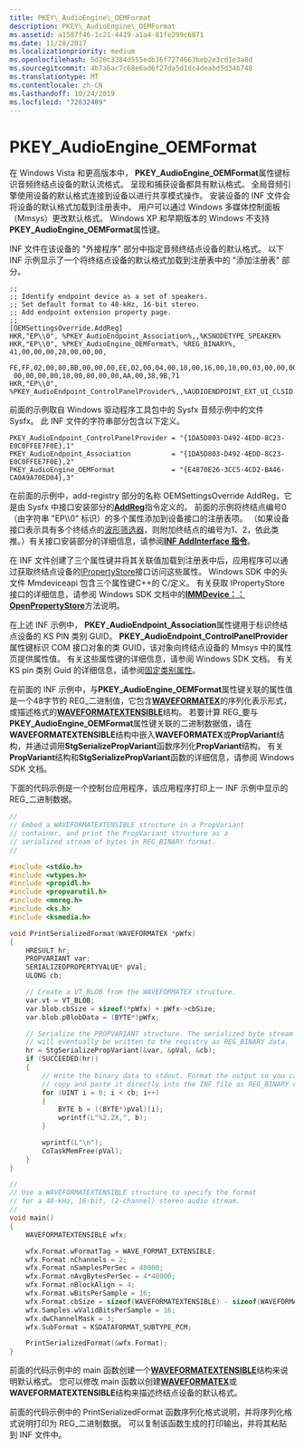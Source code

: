 ```yaml
---
title: PKEY\_AudioEngine\_OEMFormat
description: PKEY\_AudioEngine\_OEMFormat
ms.assetid: a1587f46-1c21-4419-a1a4-81fe299c6871
ms.date: 11/28/2017
ms.localizationpriority: medium
ms.openlocfilehash: 5d20c3384d555edb36f7274663beb2e3cd1e3a8d
ms.sourcegitcommit: 4b7a6ac7c68e6ad6f27da5d1dc4deabd5d34b748
ms.translationtype: MT
ms.contentlocale: zh-CN
ms.lasthandoff: 10/24/2019
ms.locfileid: "72832489"
---
```

# <a name="pkey_audioengine_oemformat"></a>PKEY\_AudioEngine\_OEMFormat


在 Windows Vista 和更高版本中， **PKEY\_AudioEngine\_OEMFormat**属性键标识音频终结点设备的默认流格式。 呈现和捕获设备都具有默认格式。 全局音频引擎使用设备的默认格式连接到设备以进行共享模式操作。 安装设备的 INF 文件会将设备的默认格式加载到注册表中。 用户可以通过 Windows 多媒体控制面板（Mmsys）更改默认格式。 Windows XP 和早期版本的 Windows 不支持**PKEY\_AudioEngine\_OEMFormat**属性键。

INF 文件在该设备的 "外接程序" 部分中指定音频终结点设备的默认格式。 以下 INF 示例显示了一个将终结点设备的默认格式加载到注册表中的 "添加注册表" 部分。

```inf
;;
;; Identify endpoint device as a set of speakers.
;; Set default format to 48-kHz, 16-bit stereo.
;; Add endpoint extension property page.
;;
[OEMSettingsOverride.AddReg]
HKR,"EP\\0", %PKEY_AudioEndpoint_Association%,,%KSNODETYPE_SPEAKER%
HKR,"EP\\0", %PKEY_AudioEngine_OEMFormat%, %REG_BINARY%, 41,00,00,00,28,00,00,00,
 FE,FF,02,00,80,BB,00,00,00,EE,02,00,04,00,10,00,16,00,10,00,03,00,00,00,01,00,
 00,00,00,00,10,00,80,00,00,AA,00,38,9B,71
HKR,"EP\\0", %PKEY_AudioEndpoint_ControlPanelProvider%,,%AUDIOENDPOINT_EXT_UI_CLSID
```

前面的示例取自 Windows 驱动程序工具包中的 Sysfx 音频示例中的文件 Sysfx。 此 INF 文件的字符串部分包含以下定义。

```inf
PKEY_AudioEndpoint_ControlPanelProvider = "{1DA5D803-D492-4EDD-8C23-E0C0FFEE7F0E},1"
PKEY_AudioEndpoint_Association          = "{1DA5D803-D492-4EDD-8C23-E0C0FFEE7F0E},2"
PKEY_AudioEngine_OEMFormat              = "{E4870E26-3CC5-4CD2-BA46-CA0A9A70ED04},3"
```

在前面的示例中，add-registry 部分的名称 OEMSettingsOverride AddReg，它是由 Sysfx 中接口安装部分的[**AddReg**](https://docs.microsoft.com/windows-hardware/drivers/install/inf-addreg-directive)指令定义的。 前面的示例将终结点编号0（由字符串 "EP\\\\0" 标识）的多个属性添加到设备接口的注册表项。 （如果设备接口表示具有多个终结点的[波形筛选器](https://docs.microsoft.com/windows-hardware/drivers/audio/wave-filters)，则附加终结点的编号为1、2，依此类推。）有关接口安装部分的详细信息，请参阅[**INF AddInterface 指令**](https://docs.microsoft.com/windows-hardware/drivers/install/inf-addinterface-directive)。

在 INF 文件创建了三个属性键并将其关联值加载到注册表中后，应用程序可以通过获取终结点设备的[IPropertyStore](https://docs.microsoft.com/windows/desktop/api/propsys/nn-propsys-ipropertystore)接口访问这些属性。 Windows SDK 中的头文件 Mmdeviceapi 包含三个属性键C++的 C/定义。 有关获取 IPropertyStore 接口的详细信息，请参阅 Windows SDK 文档中的[**IMMDevice：： OpenPropertyStore**](https://docs.microsoft.com/windows/desktop/api/mmdeviceapi/nf-mmdeviceapi-immdevice-openpropertystore)方法说明。

在上述 INF 示例中， **PKEY\_AudioEndpoint\_Association**属性键用于标识终结点设备的 KS PIN 类别 GUID。 **PKEY\_AudioEndpoint\_ControlPanelProvider**属性键标识 COM 接口对象的类 GUID，该对象向终结点设备的 Mmsys 中的属性页提供属性值。 有关这些属性键的详细信息，请参阅 Windows SDK 文档。 有关 KS pin 类别 Guid 的详细信息，请参阅[固定类别属性](https://docs.microsoft.com/windows-hardware/drivers/audio/pin-category-property)。

在前面的 INF 示例中，与**PKEY\_AudioEngine\_OEMFormat**属性键关联的属性值是一个48字节的 REG\_二进制值，它包含[**WAVEFORMATEX**](https://docs.microsoft.com/windows/desktop/api/mmreg/ns-mmreg-twaveformatex)的序列化表示形式，或描述格式的[**WAVEFORMATEXTENSIBLE**](https://docs.microsoft.com/windows-hardware/drivers/ddi/ksmedia/ns-ksmedia-waveformatextensible)结构。 若要计算 REG\_要与**PKEY\_AudioEngine\_OEMFormat**属性键关联的二进制数据值，请在**WAVEFORMATEXTENSIBLE**结构中嵌入**WAVEFORMATEX**或**PropVariant**结构，并通过调用**StgSerializePropVariant**函数序列化**PropVariant**结构。 有关**PropVariant**结构和**StgSerializePropVariant**函数的详细信息，请参阅 Windows SDK 文档。

下面的代码示例是一个控制台应用程序，该应用程序打印上一 INF 示例中显示的 REG\_二进制数据。

```cpp
//
// Embed a WAVEFORMATEXTENSIBLE structure in a PropVariant
// container, and print the PropVariant structure as a
// serialized stream of bytes in REG_BINARY format.
//

#include <stdio.h>
#include <wtypes.h>
#include <propidl.h>
#include <propvarutil.h>
#include <mmreg.h>
#include <ks.h>
#include <ksmedia.h>

void PrintSerializedFormat(WAVEFORMATEX *pWfx)
{
    HRESULT hr;
    PROPVARIANT var;
    SERIALIZEDPROPERTYVALUE* pVal;
    ULONG cb;

    // Create a VT_BLOB from the WAVEFORMATEX structure.
    var.vt = VT_BLOB;
    var.blob.cbSize = sizeof(*pWfx) + pWfx->cbSize;
    var.blob.pBlobData = (BYTE*)pWfx;

    // Serialize the PROPVARIANT structure. The serialized byte stream
    // will eventually be written to the registry as REG_BINARY data.
    hr = StgSerializePropVariant(&var, &pVal, &cb);
    if (SUCCEEDED(hr))
    {
        // Write the binary data to stdout. Format the output so you can
        // copy and paste it directly into the INF file as REG_BINARY data.
        for (UINT i = 0; i < cb; i++)
        {
            BYTE b = ((BYTE*)pVal)[i];
            wprintf(L"%2.2X,", b);
        }

        wprintf(L"\n");
        CoTaskMemFree(pVal);
    }
}

//
// Use a WAVEFORMATEXTENSIBLE structure to specify the format
// for a 48-kHz, 16-bit, (2-channel) stereo audio stream.
//
void main()
{
    WAVEFORMATEXTENSIBLE wfx;

    wfx.Format.wFormatTag = WAVE_FORMAT_EXTENSIBLE;
    wfx.Format.nChannels = 2;
    wfx.Format.nSamplesPerSec = 48000;
    wfx.Format.nAvgBytesPerSec = 4*48000;
    wfx.Format.nBlockAlign = 4;
    wfx.Format.wBitsPerSample = 16;
    wfx.Format.cbSize = sizeof(WAVEFORMATEXTENSIBLE) - sizeof(WAVEFORMATEX);
    wfx.Samples.wValidBitsPerSample = 16;
    wfx.dwChannelMask = 3;
    wfx.SubFormat = KSDATAFORMAT_SUBTYPE_PCM;

    PrintSerializedFormat(&wfx.Format);
}
```

前面的代码示例中的 main 函数创建一个[**WAVEFORMATEXTENSIBLE**](https://docs.microsoft.com/windows-hardware/drivers/ddi/ksmedia/ns-ksmedia-waveformatextensible)结构来说明默认格式。 您可以修改 main 函数以创建[**WAVEFORMATEX**](https://docs.microsoft.com/windows/desktop/api/mmreg/ns-mmreg-twaveformatex)或**WAVEFORMATEXTENSIBLE**结构来描述终结点设备的默认格式。

前面的代码示例中的 PrintSerializedFormat 函数序列化格式说明，并将序列化格式说明打印为 REG\_二进制数据。 可以复制该函数生成的打印输出，并将其粘贴到 INF 文件中。

 

 





